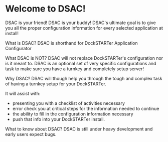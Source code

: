 # Welcome to DSAC!

DSAC is your friend! DSAC is your buddy!  DSAC's ultimate goal is to give you all the proper configuration information for every selected application at install!

What is DSAC?
DSAC is shorthand for DockSTARTer Application Configurator

What DSAC is NOT?
DSAC will not replace DockSTARTer's configuration nor is it meant to. DSAC is an optional set of very specific configurations and task to make sure you have a turnkey and completely setup server!

Why DSAC?
DSAC will though help you through the tough and complex task of having a turnkey setup for your DockSTARTer.

It will assist with:
   - presenting you with a checklist of activities necessary
   - error check you at critical steps for the information needed to continue
   - the ability to fill in the configuration information necessary
   - push that info into your DockSTARTer install.

What to know about DSAC?
DSAC is still under heavy development and early users expect bugs.
